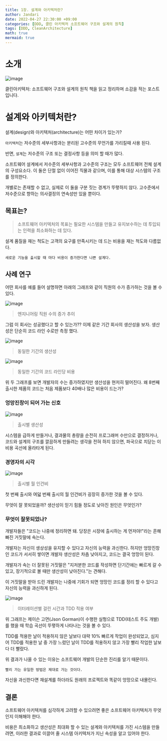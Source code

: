 ```yaml
---
title: 1장. 설계와 아키텍처란?
author: Jandari
date: 2022-04-27 22:30:00 +09:00
categories: [DDD, 클린 아키텍처 소프트웨어 구조와 설계의 원칙]
tags: [DDD, CleanArchitecture]
math: true
mermaid: true
---
```


# 소개

![image](/assets/img/post/2022-04-27-PPPCleanArchitecture_ch1/1.jpg)

클린아키텍처: 소프트웨어 구조와 설계의 원칙 책을 읽고 정리하며 소감을 적는 포스트입니다.

# 설계와 아키텍처란?

설계(design)와 아키텍처(architecture)는 어떤 차이가 있는가?

`아키텍처`는 저수준의 세부사항과는 분리된 고수준의 무언가를 가리킬때 사용 된다.

반면, `설계`는 저수준의 구조 또는 결정사항 등을 의미 할 때가 많다.

소프트웨어 설계에서 저수준의 세부사항과 고수준의 구조는 모두 소프트웨어 전체 설계의 구성요소다. 이 둘은 단절 없이 이어진 직물과 같으며, 이를 통해 대상 시스템의 구조를 정의한다.

개별로는 존재할 수 없고, 실제로 이 둘을 구분 짓는 경계가 뚜렿하지 않다. 고수준에서 저수준으로 향하는 의사결정의 연속성만 있을 뿐이다.

## 목표는?

> 소프트웨어 아키텍처의 목표는 필요한 시스템을 만들고 유지보수하는 데 투입되는 인력을 최소화하는 데 있다.

설계 품질을 재는 척도는 고객의 요구를 만족시키는 데 드는 비용을 재는 척도와 다름없다.

`새로운 기능을 출시할 때 마다 비용이 증가한다면 나쁜 설계다.`

## 사례 연구

어떤 회사를 예를 들어 설명하면 아래의 그래프와 같이 직원의 수가 증가하는 것을 볼 수 있다. 

![image](/assets/img/post/2022-04-27-PPPCleanArchitecture_ch1/2.jpg)
> 엔지니어링 직원 수의 증가 추이

그럼 이 회사는 성공했다고 할 수 있는가?? 이제 같은 기간 회사의 생산성을 보자. 생산성은 단순히 코드 라인 수로만 측정 했다.

![image](/assets/img/post/2022-04-27-PPPCleanArchitecture_ch1/3.jpg)
> 동일한 기간의 생산성

![image](/assets/img/post/2022-04-27-PPPCleanArchitecture_ch1/4.jpg)
> 동일한 기간의 코드 라인당 비용

위 두 그래프를 보면 개발자의 수는 증가하였지만 생산성을 현저히 떨어진다. 왜 8번째 출시한 제품의 코드는 처음 제품보다 40배나 많은 비용이 드는가?

### 엉망진창이 되어 가는 신호


![image](/assets/img/post/2022-04-27-PPPCleanArchitecture_ch1/5.jpg)
> 출시별 생산성

시스템을 급하게 만들거나, 결과물의 총량을 순전히 프로그래머 수만으로 결정하거나, 코드와 설계의 구조를 깔끔하게 만들려는 생각을 전혀 하지 않으면, 파국으로 치닫는 이비용 곡선에 올라타게 된다.

### 경영자의 시각

![image](/assets/img/post/2022-04-27-PPPCleanArchitecture_ch1/6.jpg)
> 출시별 월 인건비

첫 번째 출시와 여덟 번째 출시의 월 인건비가 굉장히 증가한 것을 볼 수 있다.

무엇이 잘 못되었을까? 생산성이 믿기 힘들 정도로 낮아진 원인은 무엇인가?

### 무엇이 잘못되었나?

개발자들은 "코드는 나중에 정리하면 돼. 당장은 시장에 출시하는 게 먼저야!"라는 흔해 빠진 거짓말에 속는다.

개발자는 자신이 생상성을 유지할 수 있다고 자신의 능력을 과신한다. 하지만 엉망진창인 코드가 서서히 쌓이면 개발자 생산성은 차츰 낮아지고, 코드는 결국 엉망이 된다.

개발자가 속는 더 잘못된 거짓말은 "지저분한 코드를 작성하면 단기간에는 빠르게 갈 수 있고, 장기적으로 볼 때만 생산성이 낮아진다."는 견해다.

이 거짓말을 받아 드린 개발자는 나중에 기회가 되면 엉망인 코드를 정리 할 수 있다고 자신의 능력을 과신하게 된다.

![image](/assets/img/post/2022-04-27-PPPCleanArchitecture_ch1/7.jpg)
> 이터레이션별 걸린 시간과 TDD 적용 여부

위 그래프는 제이슨 고먼(Json Gorman)이 수행한 실헝으로 TDD(테스트 주도 개발)를 했을 때 학습 곡선이 뚜렿하게 나타나는 것을 볼 수 있다.

TDD를 적용한 날이 적용하지 않은 날보다 대략 10% 빠르게 작업이 완성되었고, 심지어 TDD를 적용한 날 중 가장 느렸던 날이 TDD를 적용하지 않고 가장 빨리 작업한 날보다 더 빨랐다.

위 결과가 나올 수 있는 이유는 소프트웨어 개발의 단순한 진리를 알기 때문이다.

`빨리 가는 유일한 방법은 제대로 가는 것이다.`

자신을 과신한다면 재설계를 하더라도 원래의 프로젝트와 똑같이 엉망으로 내몰린다.

## 결론

소프트웨어 아키텍처를 심각하게 고려할 수 있으려면 좋은 소프트웨어 아키텍처가 무엇인지 이해해야 한다.

비용은 최소화하고 생산성은 최대화 할 수 있는 설계와 아키텍처를 가진 시스템을 만들려면, 이러한 결과로 이끌어 줄 시스템 아키텍처가 지닌 속성을 알고 있어야 한다.